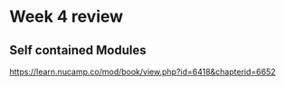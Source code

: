# Week 4 review

## Self contained Modules

https://learn.nucamp.co/mod/book/view.php?id=6418&chapterid=6652
